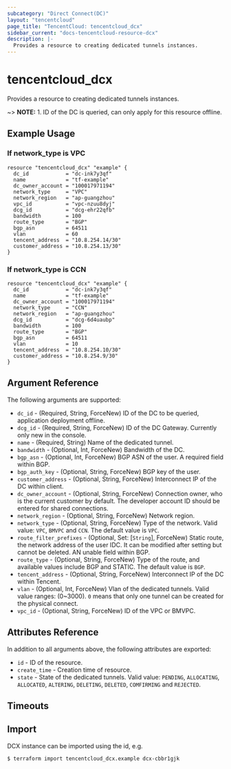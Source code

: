 ```yaml
---
subcategory: "Direct Connect(DC)"
layout: "tencentcloud"
page_title: "TencentCloud: tencentcloud_dcx"
sidebar_current: "docs-tencentcloud-resource-dcx"
description: |-
  Provides a resource to creating dedicated tunnels instances.
---
```


# tencentcloud_dcx

Provides a resource to creating dedicated tunnels instances.

~> **NOTE:** 1. ID of the DC is queried, can only apply for this resource offline.

## Example Usage

### If network_type is VPC

```hcl
resource "tencentcloud_dcx" "example" {
  dc_id            = "dc-ink7y3qf"
  name             = "tf-example"
  dc_owner_account = "100017971194"
  network_type     = "VPC"
  network_region   = "ap-guangzhou"
  vpc_id           = "vpc-nzuu8dyj"
  dcg_id           = "dcg-ehr22qfb"
  bandwidth        = 100
  route_type       = "BGP"
  bgp_asn          = 64511
  vlan             = 60
  tencent_address  = "10.8.254.14/30"
  customer_address = "10.8.254.13/30"
}
```

### If network_type is CCN

```hcl
resource "tencentcloud_dcx" "example" {
  dc_id            = "dc-ink7y3qf"
  name             = "tf-example"
  dc_owner_account = "100017971194"
  network_type     = "CCN"
  network_region   = "ap-guangzhou"
  dcg_id           = "dcg-6d4uaubp"
  bandwidth        = 100
  route_type       = "BGP"
  bgp_asn          = 64511
  vlan             = 10
  tencent_address  = "10.8.254.10/30"
  customer_address = "10.8.254.9/30"
}
```

## Argument Reference

The following arguments are supported:

* `dc_id` - (Required, String, ForceNew) ID of the DC to be queried, application deployment offline.
* `dcg_id` - (Required, String, ForceNew) ID of the DC Gateway. Currently only new in the console.
* `name` - (Required, String) Name of the dedicated tunnel.
* `bandwidth` - (Optional, Int, ForceNew) Bandwidth of the DC.
* `bgp_asn` - (Optional, Int, ForceNew) BGP ASN of the user. A required field within BGP.
* `bgp_auth_key` - (Optional, String, ForceNew) BGP key of the user.
* `customer_address` - (Optional, String, ForceNew) Interconnect IP of the DC within client.
* `dc_owner_account` - (Optional, String, ForceNew) Connection owner, who is the current customer by default. The developer account ID should be entered for shared connections.
* `network_region` - (Optional, String, ForceNew) Network region.
* `network_type` - (Optional, String, ForceNew) Type of the network. Valid value: `VPC`, `BMVPC` and `CCN`. The default value is `VPC`.
* `route_filter_prefixes` - (Optional, Set: [`String`], ForceNew) Static route, the network address of the user IDC. It can be modified after setting but cannot be deleted. AN unable field within BGP.
* `route_type` - (Optional, String, ForceNew) Type of the route, and available values include BGP and STATIC. The default value is `BGP`.
* `tencent_address` - (Optional, String, ForceNew) Interconnect IP of the DC within Tencent.
* `vlan` - (Optional, Int, ForceNew) Vlan of the dedicated tunnels. Valid value ranges: (0~3000). `0` means that only one tunnel can be created for the physical connect.
* `vpc_id` - (Optional, String, ForceNew) ID of the VPC or BMVPC.

## Attributes Reference

In addition to all arguments above, the following attributes are exported:

* `id` - ID of the resource.
* `create_time` - Creation time of resource.
* `state` - State of the dedicated tunnels. Valid value: `PENDING`, `ALLOCATING`, `ALLOCATED`, `ALTERING`, `DELETING`, `DELETED`, `COMFIRMING` and `REJECTED`.


## Timeouts

<no value>


## Import

DCX instance can be imported using the id, e.g.

```
$ terraform import tencentcloud_dcx.example dcx-cbbr1gjk
```

